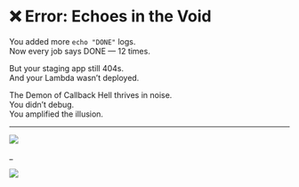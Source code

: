 # ❌ Error: Echoes in the Void

You added more `echo "DONE"` logs.  
Now every job says DONE — 12 times.

But your staging app still 404s.  
And your Lambda wasn’t deployed.

The Demon of Callback Hell thrives in noise.  
You didn’t debug.  
You amplified the illusion.

---

<a href="../../glossary.md">
  <img src="https://img.shields.io/badge/Consult%20the%20DevLore%20Glossary-5dade2?style=for-the-badge"/>
</a>

_

<a href="../../start-game.md">
  <img src="https://img.shields.io/badge/The%20DevRealm%20cheered%20%22Success%22%20as%20it%20burned.%20Retry-slategray?style=for-the-badge"/>
</a>
